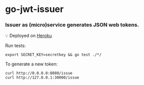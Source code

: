 # go-jwt-issuer

### Issuer as (micro)service generates JSON web tokens.

💡 Deployed on <a href="https://oleksiivelychkogojwtissuer.herokuapp.com">Heroku</a>

Run tests:
```
export SECRET_KEY=secretkey && go test ./*/
```

To generate a new token:
```
curl http://0.0.0.0:8080/issue
curl http://127.0.0.1:30000/issue
```

